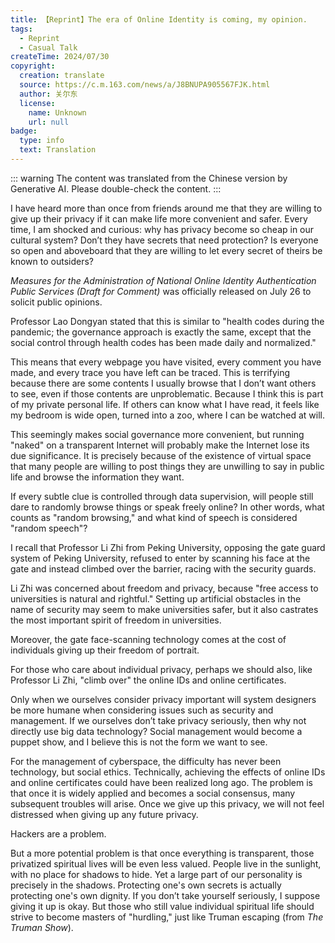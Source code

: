 ```yaml
---
title: 【Reprint】The era of Online Identity is coming, my opinion.
tags:
  - Reprint
  - Casual Talk
createTime: 2024/07/30
copyright:
  creation: translate
  source: https://c.m.163.com/news/a/J8BNUPA905567FJK.html
  author: 关尔东
  license:
    name: Unknown
    url: null
badge:
  type: info
  text: Translation
---
```


::: warning
The content was translated from the Chinese version by Generative AI. Please double-check the content.
:::

I have heard more than once from friends around me that they are willing to give up their privacy if it can make life more convenient and safer. Every time, I am shocked and curious: why has privacy become so cheap in our cultural system? Don’t they have secrets that need protection? Is everyone so open and aboveboard that they are willing to let every secret of theirs be known to outsiders?

*Measures for the Administration of National Online Identity Authentication Public Services (Draft for Comment)* was officially released on July 26 to solicit public opinions.

Professor Lao Dongyan stated that this is similar to "health codes during the pandemic; the governance approach is exactly the same, except that the social control through health codes has been made daily and normalized."

This means that every webpage you have visited, every comment you have made, and every trace you have left can be traced. This is terrifying because there are some contents I usually browse that I don’t want others to see, even if those contents are unproblematic. Because I think this is part of my private personal life. If others can know what I have read, it feels like my bedroom is wide open, turned into a zoo, where I can be watched at will.

This seemingly makes social governance more convenient, but running "naked" on a transparent Internet will probably make the Internet lose its due significance. It is precisely because of the existence of virtual space that many people are willing to post things they are unwilling to say in public life and browse the information they want.

If every subtle clue is controlled through data supervision, will people still dare to randomly browse things or speak freely online? In other words, what counts as "random browsing," and what kind of speech is considered "random speech"?

I recall that Professor Li Zhi from Peking University, opposing the gate guard system of Peking University, refused to enter by scanning his face at the gate and instead climbed over the barrier, racing with the security guards.

Li Zhi was concerned about freedom and privacy, because "free access to universities is natural and rightful." Setting up artificial obstacles in the name of security may seem to make universities safer, but it also castrates the most important spirit of freedom in universities.

Moreover, the gate face-scanning technology comes at the cost of individuals giving up their freedom of portrait.

For those who care about individual privacy, perhaps we should also, like Professor Li Zhi, "climb over" the online IDs and online certificates.

Only when we ourselves consider privacy important will system designers be more humane when considering issues such as security and management. If we ourselves don’t take privacy seriously, then why not directly use big data technology? Social management would become a puppet show, and I believe this is not the form we want to see.

For the management of cyberspace, the difficulty has never been technology, but social ethics. Technically, achieving the effects of online IDs and online certificates could have been realized long ago. The problem is that once it is widely applied and becomes a social consensus, many subsequent troubles will arise. Once we give up this privacy, we will not feel distressed when giving up any future privacy.

Hackers are a problem.

But a more potential problem is that once everything is transparent, those privatized spiritual lives will be even less valued. People live in the sunlight, with no place for shadows to hide. Yet a large part of our personality is precisely in the shadows. Protecting one's own secrets is actually protecting one's own dignity. If you don’t take yourself seriously, I suppose giving it up is okay. But those who still value individual spiritual life should strive to become masters of "hurdling," just like Truman escaping (from *The Truman Show*).
